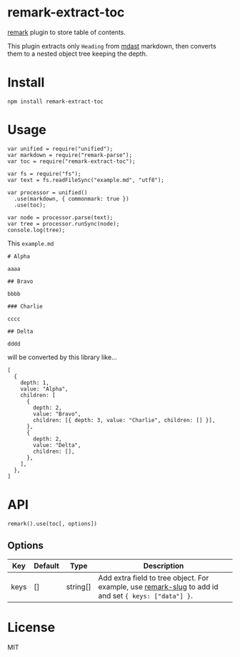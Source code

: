 # remark-extract-toc

[remark](https://github.com/remarkjs/remark) plugin to store table of contents.

This plugin extracts only `Heading` from [mdast](https://github.com/syntax-tree/mdast) markdown, then converts them to a nested object tree keeping the depth.

# Install

```
npm install remark-extract-toc
```

# Usage

```
var unified = require("unified");
var markdown = require("remark-parse");
var toc = require("remark-extract-toc");

var fs = require("fs");
var text = fs.readFileSync("example.md", "utf8");

var processor = unified()
  .use(markdown, { commonmark: true })
  .use(toc);

var node = processor.parse(text);
var tree = processor.runSync(node);
console.log(tree);
```

This `example.md`

```
# Alpha

aaaa

## Bravo

bbbb

### Charlie

cccc

## Delta

dddd
```

will be converted by this library like...

```
[
  {
    depth: 1,
    value: "Alpha",
    children: [
      {
        depth: 2,
        value: "Bravo",
        children: [{ depth: 3, value: "Charlie", children: [] }],
      },
      {
        depth: 2,
        value: "Delta",
        children: [],
      },
    ],
  },
]
```

# API

`remark().use(toc[, options])`

## Options

| Key  | Default | Type     | Description                                                                                                                                   |
| ---- | ------- | -------- | --------------------------------------------------------------------------------------------------------------------------------------------- |
| keys | []      | string[] | Add extra field to tree object. For example, use [remark-slug](https://github.com/remarkjs/remark-slug) to add id and set `{ keys: ["data"] }`. |

# License

MIT
